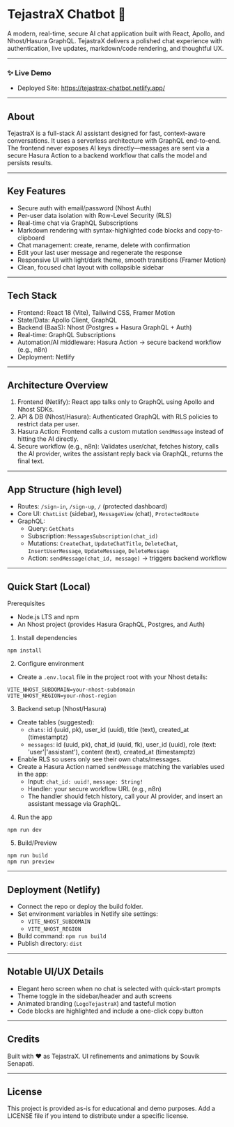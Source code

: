 # TejastraX Chatbot 🚀

A modern, real-time, secure AI chat application built with React, Apollo, and Nhost/Hasura GraphQL. TejastraX delivers a polished chat experience with authentication, live updates, markdown/code rendering, and thoughtful UX.

---

### ✨ Live Demo

- Deployed Site: https://tejastrax-chatbot.netlify.app/

---
## About

TejastraX is a full-stack AI assistant designed for fast, context-aware conversations. It uses a serverless architecture with GraphQL end-to-end. The frontend never exposes AI keys directly—messages are sent via a secure Hasura Action to a backend workflow that calls the model and persists results.

---
## Key Features

- Secure auth with email/password (Nhost Auth)
- Per-user data isolation with Row-Level Security (RLS)
- Real-time chat via GraphQL Subscriptions
- Markdown rendering with syntax-highlighted code blocks and copy-to-clipboard
- Chat management: create, rename, delete with confirmation
- Edit your last user message and regenerate the response
- Responsive UI with light/dark theme, smooth transitions (Framer Motion)
- Clean, focused chat layout with collapsible sidebar

---
## Tech Stack

- Frontend: React 18 (Vite), Tailwind CSS, Framer Motion
- State/Data: Apollo Client, GraphQL
- Backend (BaaS): Nhost (Postgres + Hasura GraphQL + Auth)
- Real-time: GraphQL Subscriptions
- Automation/AI middleware: Hasura Action → secure backend workflow (e.g., n8n)
- Deployment: Netlify

---
## Architecture Overview

1) Frontend (Netlify): React app talks only to GraphQL using Apollo and Nhost SDKs.
2) API & DB (Nhost/Hasura): Authenticated GraphQL with RLS policies to restrict data per user.
3) Hasura Action: Frontend calls a custom mutation `sendMessage` instead of hitting the AI directly.
4) Secure workflow (e.g., n8n): Validates user/chat, fetches history, calls the AI provider, writes the assistant reply back via GraphQL, returns the final text.

---
## App Structure (high level)

- Routes: `/sign-in`, `/sign-up`, `/` (protected dashboard)
- Core UI: `ChatList` (sidebar), `MessageView` (chat), `ProtectedRoute`
- GraphQL:
    - Query: `GetChats`
    - Subscription: `MessagesSubscription(chat_id)`
    - Mutations: `CreateChat`, `UpdateChatTitle`, `DeleteChat`, `InsertUserMessage`, `UpdateMessage`, `DeleteMessage`
    - Action: `sendMessage(chat_id, message)` → triggers backend workflow

---
## Quick Start (Local)

Prerequisites
- Node.js LTS and npm
- An Nhost project (provides Hasura GraphQL, Postgres, and Auth)

1) Install dependencies
```
npm install
```

2) Configure environment
- Create a `.env.local` file in the project root with your Nhost details:
```
VITE_NHOST_SUBDOMAIN=your-nhost-subdomain
VITE_NHOST_REGION=your-nhost-region
```

3) Backend setup (Nhost/Hasura)
- Create tables (suggested):
    - `chats`: id (uuid, pk), user_id (uuid), title (text), created_at (timestamptz)
    - `messages`: id (uuid, pk), chat_id (uuid, fk), user_id (uuid), role (text: 'user'|'assistant'), content (text), created_at (timestamptz)
- Enable RLS so users only see their own chats/messages.
- Create a Hasura Action named `sendMessage` matching the variables used in the app:
    - Input: `chat_id: uuid!`, `message: String!`
    - Handler: your secure workflow URL (e.g., n8n)
    - The handler should fetch history, call your AI provider, and insert an assistant message via GraphQL.

4) Run the app
```
npm run dev
```

5) Build/Preview
```
npm run build
npm run preview
```

---
## Deployment (Netlify)

- Connect the repo or deploy the build folder.
- Set environment variables in Netlify site settings:
    - `VITE_NHOST_SUBDOMAIN`
    - `VITE_NHOST_REGION`
- Build command: `npm run build`
- Publish directory: `dist`

---
## Notable UI/UX Details

- Elegant hero screen when no chat is selected with quick-start prompts
- Theme toggle in the sidebar/header and auth screens
- Animated branding (`LogoTejastraX`) and tasteful motion
- Code blocks are highlighted and include a one-click copy button

---
## Credits

Built with ❤️ as TejastraX. UI refinements and animations by Souvik Senapati.

---
## License

This project is provided as-is for educational and demo purposes. Add a LICENSE file if you intend to distribute under a specific license.